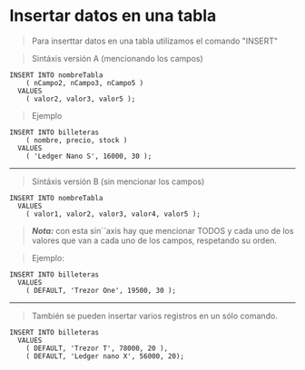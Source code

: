 # Insertar datos en una tabla

> Para inserttar datos en una tabla 
> utilizamos el comando "INSERT"  

> Sintáxis versión A (mencionando los campos) 

    INSERT INTO nombreTabla  
        ( nCampo2, nCampo3, nCampo5 )  
      VALUES  
        ( valor2, valor3, valor5 );  

> Ejemplo  
    
    INSERT INTO billeteras  
        ( nombre, precio, stock )  
      VALUES  
        ( 'Ledger Nano S', 16000, 30 );  

---

> Sintáxis versión B (sin mencionar los campos)  

    INSERT INTO nombreTabla  
      VALUES  
        ( valor1, valor2, valor3, valor4, valor5 );  


> ***Nota:*** con esta sin´´axis hay que mencionar TODOS y cada uno de los valores que van a cada uno de los campos, respetando su orden.  

> Ejemplo: 

    INSERT INTO billeteras  
      VALUES  
        ( DEFAULT, 'Trezor One', 19500, 30 );  

--- 

> También se pueden insertar varios registros 
> en un sólo comando. 

    INSERT INTO billeteras  
      VALUES  
        ( DEFAULT, 'Trezor T', 78000, 20 ),  
        ( DEFAULT, 'Ledger nano X', 56000, 20);  
